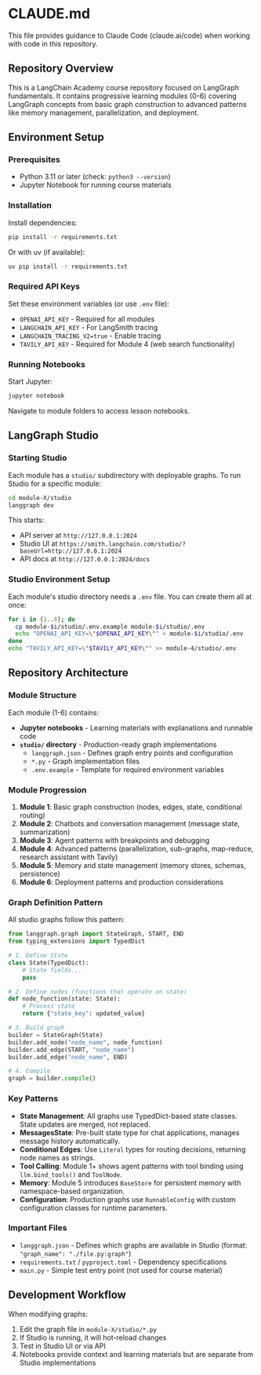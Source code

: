 # CLAUDE.md

This file provides guidance to Claude Code (claude.ai/code) when working with code in this repository.

## Repository Overview

This is a LangChain Academy course repository focused on LangGraph fundamentals. It contains progressive learning modules (0-6) covering LangGraph concepts from basic graph construction to advanced patterns like memory management, parallelization, and deployment.

## Environment Setup

### Prerequisites
- Python 3.11 or later (check: `python3 --version`)
- Jupyter Notebook for running course materials

### Installation

Install dependencies:
```bash
pip install -r requirements.txt
```

Or with uv (if available):
```bash
uv pip install -r requirements.txt
```

### Required API Keys

Set these environment variables (or use `.env` file):
- `OPENAI_API_KEY` - Required for all modules
- `LANGCHAIN_API_KEY` - For LangSmith tracing
- `LANGCHAIN_TRACING_V2=true` - Enable tracing
- `TAVILY_API_KEY` - Required for Module 4 (web search functionality)

### Running Notebooks

Start Jupyter:
```bash
jupyter notebook
```

Navigate to module folders to access lesson notebooks.

## LangGraph Studio

### Starting Studio

Each module has a `studio/` subdirectory with deployable graphs. To run Studio for a specific module:

```bash
cd module-X/studio
langgraph dev
```

This starts:
- API server at `http://127.0.0.1:2024`
- Studio UI at `https://smith.langchain.com/studio/?baseUrl=http://127.0.0.1:2024`
- API docs at `http://127.0.0.1:2024/docs`

### Studio Environment Setup

Each module's studio directory needs a `.env` file. You can create them all at once:

```bash
for i in {1..6}; do
  cp module-$i/studio/.env.example module-$i/studio/.env
  echo "OPENAI_API_KEY=\"$OPENAI_API_KEY\"" > module-$i/studio/.env
done
echo "TAVILY_API_KEY=\"$TAVILY_API_KEY\"" >> module-4/studio/.env
```

## Repository Architecture

### Module Structure

Each module (1-6) contains:
- **Jupyter notebooks** - Learning materials with explanations and runnable code
- **`studio/` directory** - Production-ready graph implementations
  - `langgraph.json` - Defines graph entry points and configuration
  - `*.py` - Graph implementation files
  - `.env.example` - Template for required environment variables

### Module Progression

1. **Module 1**: Basic graph construction (nodes, edges, state, conditional routing)
2. **Module 2**: Chatbots and conversation management (message state, summarization)
3. **Module 3**: Agent patterns with breakpoints and debugging
4. **Module 4**: Advanced patterns (parallelization, sub-graphs, map-reduce, research assistant with Tavily)
5. **Module 5**: Memory and state management (memory stores, schemas, persistence)
6. **Module 6**: Deployment patterns and production considerations

### Graph Definition Pattern

All studio graphs follow this pattern:

```python
from langgraph.graph import StateGraph, START, END
from typing_extensions import TypedDict

# 1. Define State
class State(TypedDict):
    # State fields...
    pass

# 2. Define nodes (functions that operate on state)
def node_function(state: State):
    # Process state
    return {"state_key": updated_value}

# 3. Build graph
builder = StateGraph(State)
builder.add_node("node_name", node_function)
builder.add_edge(START, "node_name")
builder.add_edge("node_name", END)

# 4. Compile
graph = builder.compile()
```

### Key Patterns

- **State Management**: All graphs use TypedDict-based state classes. State updates are merged, not replaced.
- **MessagesState**: Pre-built state type for chat applications, manages message history automatically.
- **Conditional Edges**: Use `Literal` types for routing decisions, returning node names as strings.
- **Tool Calling**: Module 1+ shows agent patterns with tool binding using `llm.bind_tools()` and `ToolNode`.
- **Memory**: Module 5 introduces `BaseStore` for persistent memory with namespace-based organization.
- **Configuration**: Production graphs use `RunnableConfig` with custom configuration classes for runtime parameters.

### Important Files

- `langgraph.json` - Defines which graphs are available in Studio (format: `"graph_name": "./file.py:graph"`)
- `requirements.txt` / `pyproject.toml` - Dependency specifications
- `main.py` - Simple test entry point (not used for course material)

## Development Workflow

When modifying graphs:

1. Edit the graph file in `module-X/studio/*.py`
2. If Studio is running, it will hot-reload changes
3. Test in Studio UI or via API
4. Notebooks provide context and learning materials but are separate from Studio implementations
